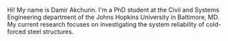 Hi! My name is Damir Akchurin. I'm a PhD student at the Civil and Systems Engineering department of the Johns Hopkins University in Baltimore, MD. My current research focuses on investigating the system reliability of cold-forced steel structures.
